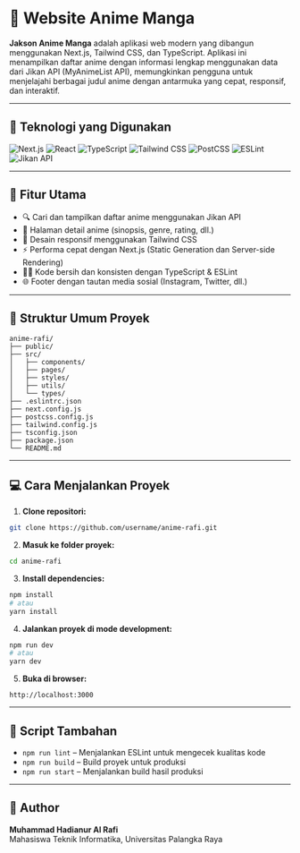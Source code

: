 # 🎥 Website Anime Manga

**Jakson Anime Manga** adalah aplikasi web modern yang dibangun menggunakan Next.js, Tailwind CSS, dan TypeScript. Aplikasi ini menampilkan daftar anime dengan informasi lengkap menggunakan data dari Jikan API (MyAnimeList API), memungkinkan pengguna untuk menjelajahi berbagai judul anime dengan antarmuka yang cepat, responsif, dan interaktif.

---

## 🚀 Teknologi yang Digunakan

![Next.js](https://img.shields.io/badge/Next.js-000000?style=for-the-badge&logo=next.js&logoColor=white)
![React](https://img.shields.io/badge/React-20232A?style=for-the-badge&logo=react&logoColor=61DAFB)
![TypeScript](https://img.shields.io/badge/TypeScript-3178C6?style=for-the-badge&logo=typescript&logoColor=white)
![Tailwind CSS](https://img.shields.io/badge/TailwindCSS-06B6D4?style=for-the-badge&logo=tailwindcss&logoColor=white)
![PostCSS](https://img.shields.io/badge/PostCSS-DD3A0A?style=for-the-badge&logo=postcss&logoColor=white)
![ESLint](https://img.shields.io/badge/ESLint-4B32C3?style=for-the-badge&logo=eslint&logoColor=white)
![Jikan API](https://img.shields.io/badge/API-Jikan-F8C300?style=for-the-badge&logo=graphql&logoColor=black)

---

## 🔧 Fitur Utama

- 🔍 Cari dan tampilkan daftar anime menggunakan Jikan API  
- 📄 Halaman detail anime (sinopsis, genre, rating, dll.)  
- 📱 Desain responsif menggunakan Tailwind CSS  
- ⚡ Performa cepat dengan Next.js (Static Generation dan Server-side Rendering)  
- 🧑‍💻 Kode bersih dan konsisten dengan TypeScript & ESLint  
- 🌐 Footer dengan tautan media sosial (Instagram, Twitter, dll.)

---

## 📁 Struktur Umum Proyek

```
anime-rafi/
├── public/
├── src/
│   ├── components/
│   ├── pages/
│   ├── styles/
│   ├── utils/
│   └── types/
├── .eslintrc.json
├── next.config.js
├── postcss.config.js
├── tailwind.config.js
├── tsconfig.json
├── package.json
└── README.md
```

---

## 💻 Cara Menjalankan Proyek

1. **Clone repositori:**

```bash
git clone https://github.com/username/anime-rafi.git
```

2. **Masuk ke folder proyek:**

```bash
cd anime-rafi
```

3. **Install dependencies:**

```bash
npm install
# atau
yarn install
```

4. **Jalankan proyek di mode development:**

```bash
npm run dev
# atau
yarn dev
```

5. **Buka di browser:**

```
http://localhost:3000
```

---

## 🧪 Script Tambahan

- `npm run lint` – Menjalankan ESLint untuk mengecek kualitas kode  
- `npm run build` – Build proyek untuk produksi  
- `npm run start` – Menjalankan build hasil produksi  

---

## 👤 Author

**Muhammad Hadianur Al Rafi**  
Mahasiswa Teknik Informatika, Universitas Palangka Raya  

